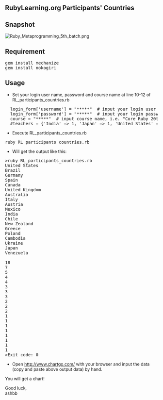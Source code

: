 RubyLearning.org Participants' Countries
--------------------------------------

Snapshot
---------
![Ruby_Metaprogramming_5th_batch.png](https://github.com/ashbb/ruby_learning_participants/raw/master/Ruby_Metaprogramming_5th_batch.png)


Requirement
------------

<pre>
gem install mechanize
gem install nokogiri
</pre>

Usage
------

- Set your login user name, password and course name at line 10-12 of RL_participants_countries.rb

<pre>
  login_form['username'] = "*****"  # input your login user name, i.e. "asakawa"
  login_form['password'] = "*****"  # input your login password, i.e. "12345"
  course = "*****"  # input course name, i.e. "Core Ruby 20th batch"
  #teachers = {'India' => 1, 'Japan' => 1, 'United States' => 1}
</pre>

- Execute RL_participants_countries.rb

<pre>
ruby RL_participants_countries.rb
</pre>

- Will get the output like this:

<pre>
>ruby RL_participants_countries.rb
United States
Brazil
Germany
Spain
Canada
United Kingdom
Australia
Italy
Austria
Mexico
India
Chile
New Zealand
Greece
Poland
Cambodia
Ukraine
Japan
Venezuela

18
7
5
4
4
3
3
3
2
2
2
1
1
1
1
1
1
1
1
>Exit code: 0
</pre>

- Open http://www.chartgo.com/ with your browser and input the data (copy and paste above output data) by hand.

You will get a chart!

Good luck,     
ashbb
